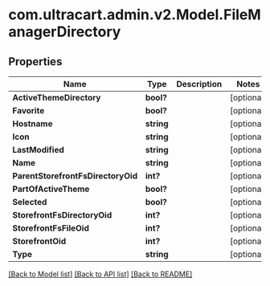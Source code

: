 # com.ultracart.admin.v2.Model.FileManagerDirectory
## Properties

Name | Type | Description | Notes
------------ | ------------- | ------------- | -------------
**ActiveThemeDirectory** | **bool?** |  | [optional] 
**Favorite** | **bool?** |  | [optional] 
**Hostname** | **string** |  | [optional] 
**Icon** | **string** |  | [optional] 
**LastModified** | **string** |  | [optional] 
**Name** | **string** |  | [optional] 
**ParentStorefrontFsDirectoryOid** | **int?** |  | [optional] 
**PartOfActiveTheme** | **bool?** |  | [optional] 
**Selected** | **bool?** |  | [optional] 
**StorefrontFsDirectoryOid** | **int?** |  | [optional] 
**StorefrontFsFileOid** | **int?** |  | [optional] 
**StorefrontOid** | **int?** |  | [optional] 
**Type** | **string** |  | [optional] 


[[Back to Model list]](../README.md#documentation-for-models) [[Back to API list]](../README.md#documentation-for-api-endpoints) [[Back to README]](../README.md)

